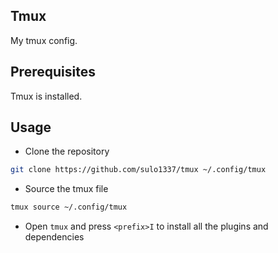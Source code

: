 ## Tmux

My tmux config.

## Prerequisites
Tmux is installed.

## Usage

- Clone the repository

```sh
git clone https://github.com/sulo1337/tmux ~/.config/tmux
```

- Source the tmux file

```sh
tmux source ~/.config/tmux
```

- Open `tmux` and press `<prefix>I` to install all the plugins and dependencies

